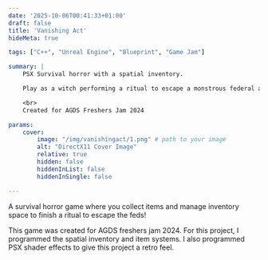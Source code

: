 ```yaml
---
date: '2025-10-06T00:41:33+01:00'
draft: false
title: 'Vanishing Act'
hideMeta: true

tags: ["C++", "Unreal Engine", "Blueprint", "Game Jam"]

summary: |
    PSX Survival horror with a spatial inventory.

    Play as a witch performing a ritual to escape a monstrous federal agent!

    <br>
    Created for AGDS Freshers Jam 2024

params:
    cover:
        image: "/img/vanishingact/1.png" # path to your image
        alt: "DirectX11 Cover Image"
        relative: true
        hidden: false
        hiddenInList: false
        hiddenInSingle: false

---
```


A survival horror game where you collect items and manage inventory space to finish a ritual to escape the feds!

This game was created for AGDS freshers jam 2024. For this project, I programmed the spatial inventory and item systems. I also programmed PSX shader effects to give this project a retro feel.